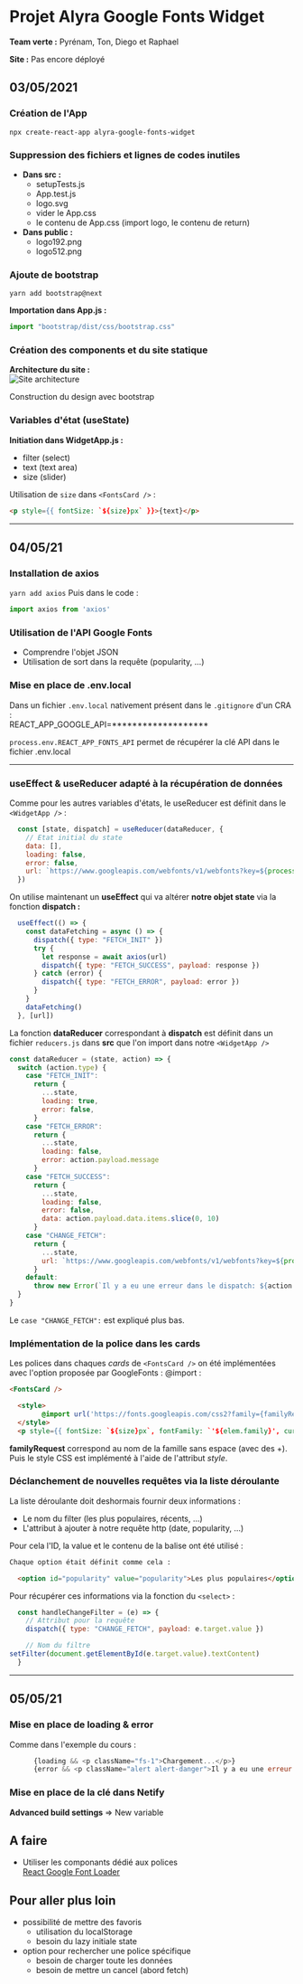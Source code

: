 # Projet Alyra Google Fonts Widget
**Team verte :** Pyrénam, Ton, Diego et Raphael

**Site :** Pas encore déployé  
## 03/05/2021
### Création de l'App
 `npx create-react-app alyra-google-fonts-widget`
### Suppression des fichiers et lignes de codes inutiles  
  -  **Dans src :**
      - setupTests.js
      - App.test.js
      - logo.svg
      - vider le App.css
      - le contenu de App.css (import logo, le contenu de return)
  - **Dans public :**
    - logo192.png
    - logo512.png
 
### Ajoute de bootstrap
`yarn add bootstrap@next`

**Importation dans App.js :** 
```js
import "bootstrap/dist/css/bootstrap.css"
```

### Création des components et du site statique
**Architecture du site :**   
![Site architecture](src/architecture.png)  

Construction du design avec bootstrap

### Variables d'état (useState)
**Initiation dans WidgetApp.js :**
- filter (select)
- text (text area)
- size (slider)
 
Utilisation de `size` dans `<FontsCard />` : 
```html
<p style={{ fontSize: `${size}px` }}>{text}</p>
```
-------
## 04/05/21
### Installation de axios
`yarn add axios`
Puis dans le code :  
```js
import axios from 'axios'
```
### Utilisation de l'API Google Fonts
- Comprendre l'objet JSON
- Utilisation de sort dans la requête (popularity, ...)

### Mise en place de .env.local
Dans un fichier `.env.local` nativement présent dans le `.gitignore` d'un CRA :  
REACT_APP_GOOGLE_API=*******************

`process.env.REACT_APP_FONTS_API` permet de récupérer la clé API dans le fichier .env.local  

--------  

### useEffect & useReducer adapté à la récupération de données
Comme pour les autres variables d'états, le useReducer est définit dans le `<WidgetApp />` :  
```js
  const [state, dispatch] = useReducer(dataReducer, {
    // Etat initial du state
    data: [],
    loading: false,
    error: false,
    url: `https://www.googleapis.com/webfonts/v1/webfonts?key=${process.env.REACT_APP_FONTS_API}&sort=alpha`
  })
  ```

On utilise maintenant un **useEffect** qui va altérer **notre objet state** via la fonction **dispatch :**  
```js
  useEffect(() => {
    const dataFetching = async () => {
      dispatch({ type: "FETCH_INIT" })
      try {
        let response = await axios(url)
        dispatch({ type: "FETCH_SUCCESS", payload: response })
      } catch (error) {
        dispatch({ type: "FETCH_ERROR", payload: error })
      }
    }
    dataFetching()
  }, [url])
```
La fonction **dataReducer** correspondant à **dispatch** est définit dans un fichier `reducers.js` dans **src** que l'on import dans notre `<WidgetApp />`
```js
const dataReducer = (state, action) => {
  switch (action.type) {
    case "FETCH_INIT":
      return {
        ...state,
        loading: true,
        error: false,
      }
    case "FETCH_ERROR":
      return {
        ...state,
        loading: false,
        error: action.payload.message
      }
    case "FETCH_SUCCESS":
      return {
        ...state,
        loading: false,
        error: false,
        data: action.payload.data.items.slice(0, 10)
      }
    case "CHANGE_FETCH":
      return {
        ...state,
        url: `https://www.googleapis.com/webfonts/v1/webfonts?key=${process.env.REACT_APP_FONTS_API}&sort=${action.payload}`
      }
    default:
      throw new Error(`Il y a eu une erreur dans le dispatch: ${action.type}`)
  }
}
```
Le `case "CHANGE_FETCH":` est expliqué plus bas.


### Implémentation de la police dans les cards
Les polices dans chaques *cards*  de `<FontsCard />` on été implémentées avec l'option proposée par GoogleFonts : @import :
```html
<FontsCard />

  <style>
        @import url('https://fonts.googleapis.com/css2?family={familyRequest}&display=swap');
  </style>
  <p style={{ fontSize: `${size}px`, fontFamily: `'${elem.family}', cursive` }}>{text}</p>
``` 
**familyRequest** correspond au nom de la famille sans espace (avec des +). Puis le style CSS est implémenté à l'aide de l'attribut *style*.
### Déclanchement de nouvelles requêtes via la liste déroulante
La liste déroulante doit deshormais fournir deux informations : 
- Le nom du filter (les plus populaires, récents, ...)
- L'attribut à ajouter à notre requête http (date, popularity, ...)

Pour cela l'ID, la value et le contenu de la balise ont été utilisé : 
```html
Chaque option était définit comme cela :

  <option id="popularity" value="popularity">Les plus populaires</option>
```
Pour récupérer ces informations via la fonction du `<select>` :
```js
  const handleChangeFilter = (e) => {
    // Attribut pour la requête
    dispatch({ type: "CHANGE_FETCH", payload: e.target.value })

    // Nom du filtre  
setFilter(document.getElementById(e.target.value).textContent)
  }
```
-------
## 05/05/21
### Mise en place de loading & error
Comme dans l'exemple du cours : 
```js
      {loading && <p className="fs-1">Chargement...</p>}
      {error && <p className="alert alert-danger">Il y a eu une erreur : {error}</p>}
```
### Mise en place de la clé dans Netify
**Advanced build settings** => New variable




## A faire
- Utiliser les componants dédié aux polices  
[React Google Font Loader](https://github.com/jakewtaylor/react-google-font-loader)

## Pour aller plus loin
- possibilité de mettre des favoris
  - utilisation du localStorage
  - besoin du lazy initiale state
- option pour rechercher une police spécifique
  - besoin de charger toute les données
  - besoin de mettre un cancel (abord fetch)
